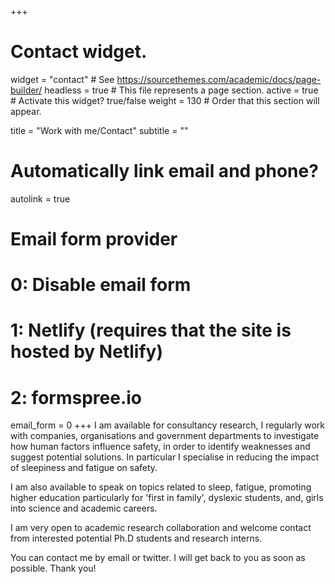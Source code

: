 +++
# Contact widget.
widget = "contact"  # See https://sourcethemes.com/academic/docs/page-builder/
headless = true  # This file represents a page section.
active = true  # Activate this widget? true/false
weight = 130  # Order that this section will appear.

title = "Work with me/Contact"
subtitle = ""

# Automatically link email and phone?
autolink = true

# Email form provider
#   0: Disable email form
#   1: Netlify (requires that the site is hosted by Netlify)
#   2: formspree.io
email_form = 0
+++
I am available for consultancy research, I regularly work with companies, organisations and government departments to investigate how human factors influence safety, in order to identify weaknesses and suggest potential solutions. In particular I specialise in reducing the impact of sleepiness and fatigue on safety.  

I am also available to speak on topics related to sleep, fatigue, promoting higher education particularly for 'first in family', dyslexic students, and, girls into science and academic careers.  

I am very open to academic research collaboration and welcome contact from interested potential Ph.D students and research interns. 

You can contact me by email or twitter.  I will get back to you as soon as possible. Thank you!


